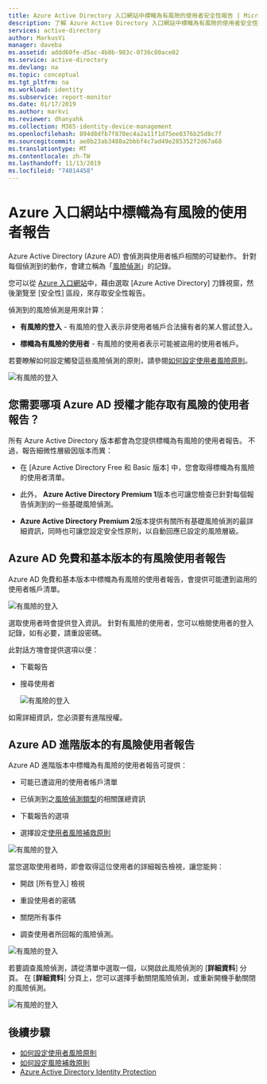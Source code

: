 ```yaml
---
title: Azure Active Directory 入口網站中標幟為有風險的使用者安全性報告 | Microsoft Docs
description: 了解 Azure Active Directory 入口網站中標幟為有風險的使用者安全性報告
services: active-directory
author: MarkusVi
manager: daveba
ms.assetid: addd60fe-d5ac-4b8b-983c-0736c80ace02
ms.service: active-directory
ms.devlang: na
ms.topic: conceptual
ms.tgt_pltfrm: na
ms.workload: identity
ms.subservice: report-monitor
ms.date: 01/17/2019
ms.author: markvi
ms.reviewer: dhanyahk
ms.collection: M365-identity-device-management
ms.openlocfilehash: 894d8dfb7f870ec4a2a11f1d75ee0376b25d8c7f
ms.sourcegitcommit: ae8b23ab3488a2bbbf4c7ad49e285352f2d67a68
ms.translationtype: MT
ms.contentlocale: zh-TW
ms.lasthandoff: 11/13/2019
ms.locfileid: "74014458"
---
```

# <a name="users-flagged-for-risk-report-in-the-azure-portal"></a>Azure 入口網站中標幟為有風險的使用者報告

Azure Active Directory (Azure AD) 會偵測與使用者帳戶相關的可疑動作。 針對每個偵測到的動作，會建立稱為「[風險偵測](concept-risk-events.md)」的記錄。

您可以從 [Azure 入口網站](https://portal.azure.com)中，藉由選取 [Azure Active Directory] 刀鋒視窗，然後瀏覽至 [安全性] 區段，來存取安全性報告。 

偵測到的風險偵測是用來計算：

- **有風險的登入** - 有風險的登入表示非使用者帳戶合法擁有者的某人嘗試登入。 

- **標幟為有風險的使用者** - 有風險的使用者表示可能被盜用的使用者帳戶。 

若要瞭解如何設定觸發這些風險偵測的原則，請參閱[如何設定使用者風險原則](../identity-protection/howto-user-risk-policy.md)。 

![有風險的登入](./media/concept-user-at-risk/10.png)


## <a name="what-azure-ad-license-do-you-need-to-access-the-users-at-risk-report"></a>您需要哪項 Azure AD 授權才能存取有風險的使用者報告？  

所有 Azure Active Directory 版本都會為您提供標幟為有風險的使用者報告。 不過，報告細微性層級因版本而異： 

- 在 [Azure Active Directory Free 和 Basic 版本] 中，您會取得標幟為有風險的使用者清單。 

- 此外， **Azure Active Directory Premium 1**版本也可讓您檢查已針對每個報告偵測到的一些基礎風險偵測。 

- **Azure Active Directory Premium 2**版本提供有關所有基礎風險偵測的最詳細資訊，同時也可讓您設定安全性原則，以自動回應已設定的風險層級。


## <a name="users-at-risk-report-for-azure-ad-free-and-basic-editions"></a>Azure AD 免費和基本版本的有風險使用者報告

Azure AD 免費和基本版本中標幟為有風險的使用者報告，會提供可能遭到盜用的使用者帳戶清單。 

![有風險的登入](./media/concept-user-at-risk/03.png)

選取使用者時會提供登入資訊。 針對有風險的使用者，您可以檢閱使用者的登入記錄，如有必要，請重設密碼。

此對話方塊會提供選項以便：

- 下載報告
- 搜尋使用者

    ![有風險的登入](./media/concept-user-at-risk/16.png)

如需詳細資訊，您必須要有進階授權。

## <a name="users-at-risk-report-for-azure-ad-premium-editions"></a>Azure AD 進階版本的有風險使用者報告

Azure AD 進階版本中標幟為有風險的使用者報告可提供：

- 可能已遭盜用的使用者帳戶清單 

- 已偵測到之[風險偵測類型](concept-risk-events.md)的相關匯總資訊

- 下載報告的選項

- 選擇設定[使用者風險補救原則](../identity-protection/howto-user-risk-policy.md)  

![有風險的登入](./media/concept-user-at-risk/71.png)

當您選取使用者時，即會取得這位使用者的詳細報告檢視，讓您能夠：

- 開啟 [所有登入] 檢視

- 重設使用者的密碼

- 關閉所有事件

- 調查使用者所回報的風險偵測。 

![有風險的登入](./media/concept-user-at-risk/324.png)

若要調查風險偵測，請從清單中選取一個，以開啟此風險偵測的 [**詳細資料**] 分頁。 在 [**詳細資料**] 分頁上，您可以選擇手動關閉風險偵測，或重新開機手動關閉的風險偵測。 

![有風險的登入](./media/concept-user-at-risk/325.png)


## <a name="next-steps"></a>後續步驟

- [如何設定使用者風險原則](../identity-protection/howto-user-risk-policy.md)
- [如何設定風險補救原則](../identity-protection/howto-user-risk-policy.md)
- [Azure Active Directory Identity Protection](../active-directory-identityprotection.md)

